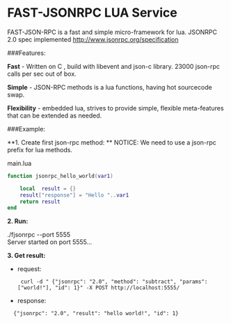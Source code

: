 FAST-JSONRPC LUA Service
=====================================

FAST-JSON-RPC is a fast and simple micro-framework for lua.
JSONRPC 2.0 spec implemented http://www.jsonrpc.org/specification

###Features:

**Fast** - Written on C , build with libevent and json-c library. 
23000 json-rpc calls per sec out of box.

**Simple** - JSON-RPC methods is a lua functions, having hot sourcecode swap.

**Flexibility** - embedded lua, strives to provide simple, 
flexible meta-features that can be extended as needed.


###Example:

**1. Create first json-rpc method: **
NOTICE: We need to use a json-rpc prefix for lua methods.

main.lua
```lua
function jsonrpc_hello_world(var1)

    local  result = {}
    result["response"] = "Hello "..var1
    return result 
end
```

**2. Run:**

./fjsonrpc --port 5555  
Server started on port 5555...


**3. Get result:**
 
 - request:
   ```shell
    curl -d " {"jsonrpc": "2.0", "method": "subtract", "params": ["world!"], "id": 1}" -X POST http://localhost:5555/
   ```
  
 - response:
  ```shell
    {"jsonrpc": "2.0", "result": "hello world!", "id": 1}
  ```